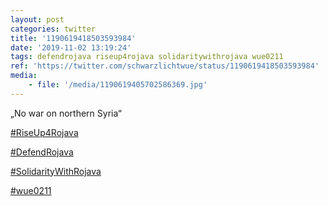 ```yaml
---
layout: post
categories: twitter
title: '1190619418503593984'
date: '2019-11-02 13:19:24'
tags: defendrojava riseup4rojava solidaritywithrojava wue0211
ref: 'https://twitter.com/schwarzlichtwue/status/1190619418503593984'
media:
    - file: '/media/1190619405702586369.jpg'
---
```

„No war on northern Syria“

[#RiseUp4Rojava](/t/riseup4rojava)

[#DefendRojava](/t/defendrojava)

[#SolidarityWithRojava](/t/solidaritywithrojava)

[#wue0211](/t/wue0211) 
